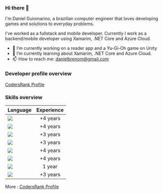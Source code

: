 ### Hi there 👋

I'm Daniel Guiomarino, a brazilian computer engineer that loves developing games and solutions to everyday problems.

I've worked as a fullstack and mobile developer. Currently I work as a backend/mobile developer using Xamarim, .NET Core and Azure Cloud.

- 🔭 I’m currently working on a reader app and a Yu-Gi-Oh game on Unity
- 🌱 I’m currently learning about Xamarim, .NET Core and Azure Cloud.
- 📫 How to reach me: danielbrenom@gmail.com

### Developer profile overview

[CodersRank Profile](https://profile.codersrank.io/user/danielbrenom/)

### Skills overview
| Language       | Experience           |
| ------------- |:-------------:|
| <img src="https://img.shields.io/badge/c%23%20-%23239120.svg?&style=for-the-badge&logo=c-sharp&logoColor=white"/>  | +4 years |
| <img src="https://img.shields.io/badge/php-%23777BB4.svg?&style=for-the-badge&logo=php&logoColor=white"/> | +4 years |  
| <img src="https://img.shields.io/badge/javascript%20-%23323330.svg?&style=for-the-badge&logo=javascript&logoColor=%23F7DF1E"/> | +3 years | 
| <img src="https://img.shields.io/badge/jquery%20-%230769AD.svg?&style=for-the-badge&logo=jquery&logoColor=white"/> | +3 years | 
| <img src="https://img.shields.io/badge/html5%20-%23E34F26.svg?&style=for-the-badge&logo=html5&logoColor=white"/> | +4 years |
| <img src="https://img.shields.io/badge/css3%20-%231572B6.svg?&style=for-the-badge&logo=css3&logoColor=white"/> | +4 years |
| <img src="https://img.shields.io/badge/SASS%20-hotpink.svg?&style=for-the-badge&logo=SASS&logoColor=white"/> | 1 year |
| <img src="https://img.shields.io/badge/unity%20-%23000000.svg?&style=for-the-badge&logo=unity&logoColor=white"/> | +3 years |

More : [CodersRank Profile](https://profile.codersrank.io/user/danielbrenom/)


